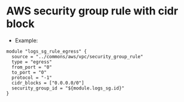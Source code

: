 # AWS security group rule with cidr block

* Example:

```
module "logs_sg_rule_egress" {
  source = "../commons/aws/vpc/security_group_rule"
  type = "egress"
  from_port = "0"
  to_port = "0"
  protocol = "-1"
  cidr_blocks = ["0.0.0.0/0"]
  security_group_id = "${module.logs_sg.id}"
}
```
